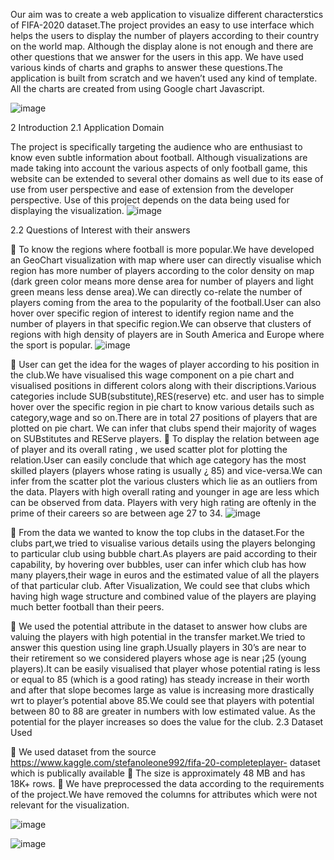 Our aim was to create a web application to visualize different characterstics of FIFA-2020 dataset.The
project provides an easy to use interface which helps the users to display the number of players
according to their country on the world map. Although the display alone is not enough and there
are other questions that we answer for the users in this app. We have used various kinds of charts
and graphs to answer these questions.The application is built from scratch and we haven’t used any
kind of template. All the charts are created from using Google chart Javascript.

![image](https://user-images.githubusercontent.com/13495458/131979457-fa2b2b88-fdb3-41c0-a710-54f10f0d0e5e.png)

2 Introduction
2.1 Application Domain

The project is specifically targeting the audience who are enthusiast to know even subtle information
about football. Although visualizations are made taking into account the various aspects of
only football game, this website can be extended to several other domains as well due to its ease of
use from user perspective and ease of extension from the developer perspective. Use of this project
depends on the data being used for displaying the visualization.
![image](https://user-images.githubusercontent.com/13495458/131979548-749c0f5e-45a1-40af-a522-a7a5142dcfa5.png)

2.2 Questions of Interest with their answers

 To know the regions where football is more popular.We have developed an GeoChart visualization
with map where user can directly visualise which region has more number of players
according to the color density on map (dark green color means more dense area for number
of players and light green means less dense area).We can directly co-relate the number
of players coming from the area to the popularity of the football.User can also hover over
specific region of interest to identify region name and the number of players in that specific
region.We can observe that clusters of regions with high density of players are in South
America and Europe where the sport is popular.
![image](https://user-images.githubusercontent.com/13495458/131979589-bc98dee5-f566-470d-a9f2-df981770c758.png)


 User can get the idea for the wages of player according to his position in the club.We have
visualised this wage component on a pie chart and visualised positions in different colors
along with their discriptions.Various categories include SUB(substitute),RES(reserve) etc.
and user has to simple hover over the specific region in pie chart to know various details
such as category,wage and so on.There are in total 27 positions of players that are plotted on
pie chart. We can infer that clubs spend their majority of wages on SUBstitutes and REServe
players.
 To display the relation between age of player and its overall rating , we used scatter plot for
plotting the relation.User can easily conclude that which age category has the most skilled
players (players whose rating is usually ¿ 85) and vice-versa.We can infer from the scatter
plot the various clusters which lie as an outliers from the data. Players with high overall
rating and younger in age are less which can be observed from data. Players with very high
rating are oftenly in the prime of their careers so are between age 27 to 34.
![image](https://user-images.githubusercontent.com/13495458/131979634-bbfd177d-9313-46be-b2a9-a0d24b1fddf3.png)

 From the data we wanted to know the top clubs in the dataset.For the clubs part,we tried to
visualise various details using the players belonging to particular club using bubble chart.As
players are paid according to their capability, by hovering over bubbles, user can infer which
club has how many players,their wage in euros and the estimated value of all the players of
that particular club. After Visualization, We could see that clubs which having high wage
structure and combined value of the players are playing much better football than their peers.

 We used the potential attribute in the dataset to answer how clubs are valuing the players
with high potential in the transfer market.We tried to answer this question using line
graph.Usually players in 30’s are near to their retirement so we considered players whose
age is near ¡25 (young players).It can be easily visualised that player whose potential rating
is less or equal to 85 (which is a good rating) has steady increase in their worth and after that
slope becomes large as value is increasing more drastically wrt to player’s potential above
85.We could see that players with potential between 80 to 88 are greater in numbers with
low estimated value. As the potential for the player increases so does the value for the club.
2.3 Dataset Used

 We used dataset from the source https://www.kaggle.com/stefanoleone992/fifa-20-completeplayer-
dataset which is publically available
 The size is approximately 48 MB and has 18K+ rows.
 We have preprocessed the data according to the requirements of the project.We have removed
the columns for attributes which were not relevant for the visualization.


![image](https://user-images.githubusercontent.com/13495458/131979701-cbb7e8ac-271e-4e0b-afc3-54d878885c96.png)

![image](https://user-images.githubusercontent.com/13495458/131979722-45d63682-f471-42cd-9ad9-33bd4423fd8e.png)

